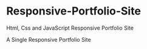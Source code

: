 # Responsive-Portfolio-Site
Html, Css and JavaScript Responsive Portfolio Site

A Single Responsive Portfolio Site
